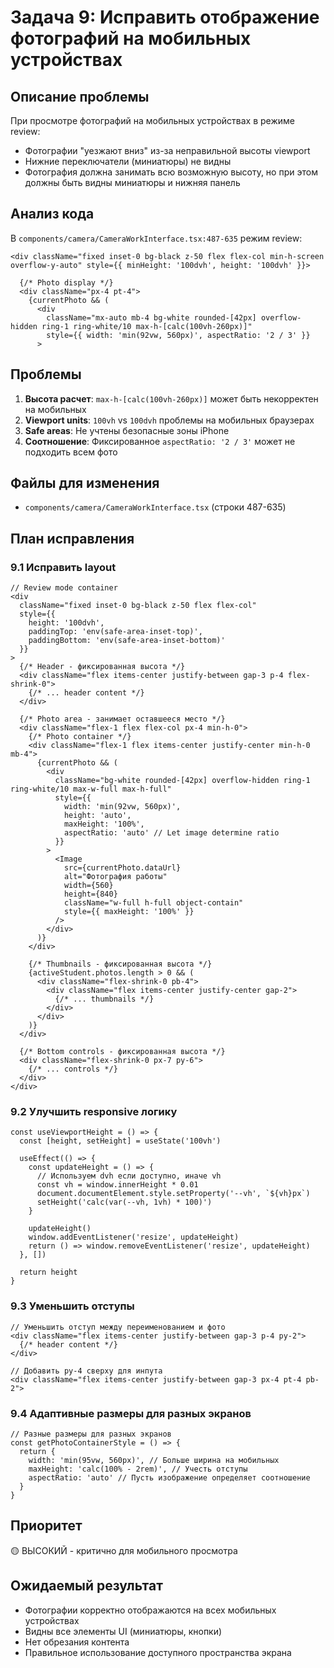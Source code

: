 # Задача 9: Исправить отображение фотографий на мобильных устройствах

## Описание проблемы
При просмотре фотографий на мобильных устройствах в режиме review:
- Фотографии "уезжают вниз" из-за неправильной высоты viewport
- Нижние переключатели (миниатюры) не видны
- Фотография должна занимать всю возможную высоту, но при этом должны быть видны миниатюры и нижняя панель

## Анализ кода
В `components/camera/CameraWorkInterface.tsx:487-635` режим review:

```tsx
<div className="fixed inset-0 bg-black z-50 flex flex-col min-h-screen overflow-y-auto" style={{ minHeight: '100dvh', height: '100dvh' }}>

  {/* Photo display */}
  <div className="px-4 pt-4">
    {currentPhoto && (
      <div
        className="mx-auto mb-4 bg-white rounded-[42px] overflow-hidden ring-1 ring-white/10 max-h-[calc(100vh-260px)]"
        style={{ width: 'min(92vw, 560px)', aspectRatio: '2 / 3' }}
      >
```

## Проблемы
1. **Высота расчет**: `max-h-[calc(100vh-260px)]` может быть некорректен на мобильных
2. **Viewport units**: `100vh` vs `100dvh` проблемы на мобильных браузерах
3. **Safe areas**: Не учтены безопасные зоны iPhone
4. **Соотношение**: Фиксированное `aspectRatio: '2 / 3'` может не подходить всем фото

## Файлы для изменения
- `components/camera/CameraWorkInterface.tsx` (строки 487-635)

## План исправления

### 9.1 Исправить layout
```tsx
// Review mode container
<div
  className="fixed inset-0 bg-black z-50 flex flex-col"
  style={{
    height: '100dvh',
    paddingTop: 'env(safe-area-inset-top)',
    paddingBottom: 'env(safe-area-inset-bottom)'
  }}
>
  {/* Header - фиксированная высота */}
  <div className="flex items-center justify-between gap-3 p-4 flex-shrink-0">
    {/* ... header content */}
  </div>

  {/* Photo area - занимает оставшееся место */}
  <div className="flex-1 flex flex-col px-4 min-h-0">
    {/* Photo container */}
    <div className="flex-1 flex items-center justify-center min-h-0 mb-4">
      {currentPhoto && (
        <div
          className="bg-white rounded-[42px] overflow-hidden ring-1 ring-white/10 max-w-full max-h-full"
          style={{
            width: 'min(92vw, 560px)',
            height: 'auto',
            maxHeight: '100%',
            aspectRatio: 'auto' // Let image determine ratio
          }}
        >
          <Image
            src={currentPhoto.dataUrl}
            alt="Фотография работы"
            width={560}
            height={840}
            className="w-full h-full object-contain"
            style={{ maxHeight: '100%' }}
          />
        </div>
      )}
    </div>

    {/* Thumbnails - фиксированная высота */}
    {activeStudent.photos.length > 0 && (
      <div className="flex-shrink-0 pb-4">
        <div className="flex items-center justify-center gap-2">
          {/* ... thumbnails */}
        </div>
      </div>
    )}
  </div>

  {/* Bottom controls - фиксированная высота */}
  <div className="flex-shrink-0 px-7 py-6">
    {/* ... controls */}
  </div>
</div>
```

### 9.2 Улучшить responsive логику
```tsx
const useViewportHeight = () => {
  const [height, setHeight] = useState('100vh')

  useEffect(() => {
    const updateHeight = () => {
      // Используем dvh если доступно, иначе vh
      const vh = window.innerHeight * 0.01
      document.documentElement.style.setProperty('--vh', `${vh}px`)
      setHeight('calc(var(--vh, 1vh) * 100)')
    }

    updateHeight()
    window.addEventListener('resize', updateHeight)
    return () => window.removeEventListener('resize', updateHeight)
  }, [])

  return height
}
```

### 9.3 Уменьшить отступы
```tsx
// Уменьшить отступ между переименованием и фото
<div className="flex items-center justify-between gap-3 p-4 py-2">
  {/* header content */}
</div>

// Добавить py-4 сверху для инпута
<div className="flex items-center justify-between gap-3 px-4 pt-4 pb-2">
```

### 9.4 Адаптивные размеры для разных экранов
```tsx
// Разные размеры для разных экранов
const getPhotoContainerStyle = () => {
  return {
    width: 'min(95vw, 560px)', // Больше ширина на мобильных
    maxHeight: 'calc(100% - 2rem)', // Учесть отступы
    aspectRatio: 'auto' // Пусть изображение определяет соотношение
  }
}
```

## Приоритет
🟡 ВЫСОКИЙ - критично для мобильного просмотра

## Ожидаемый результат
- Фотографии корректно отображаются на всех мобильных устройствах
- Видны все элементы UI (миниатюры, кнопки)
- Нет обрезания контента
- Правильное использование доступного пространства экрана